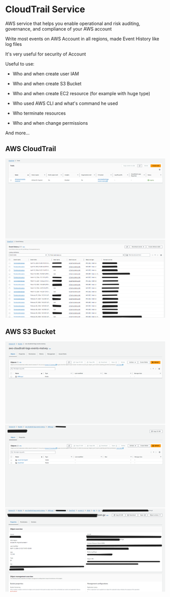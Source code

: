 # CloudTrail Service
AWS service that helps you enable operational and risk auditing, governance, and compliance of your AWS account

Write most events on AWS Account in all regions, made Event History like log files

It's very useful for security of Account

Useful to use:

- Who and when create user IAM

- Who and when create S3 Bucket

- Who and when create EC2 resource (for example with huge type)

- Who used AWS CLI and what's command he used

- Who terminate resources

- Who and when change permissions

And more...

## AWS CloudTrail
<img src="https://github.com/MatveyGuralskiy/AWS/blob/main/CloudTrail/Screens/CloudTrail-1.png?raw=true"/>

<img src="https://github.com/MatveyGuralskiy/AWS/blob/main/CloudTrail/Screens/CloudTrail-2.png?raw=true"/>

## AWS S3 Bucket
<img src="https://github.com/MatveyGuralskiy/AWS/blob/main/CloudTrail/Screens/AWS-S3-1.png?raw=true"/>

<img src="https://github.com/MatveyGuralskiy/AWS/blob/main/CloudTrail/Screens/AWS-S3-2.png?raw=true"/>

<img src="https://github.com/MatveyGuralskiy/AWS/blob/main/CloudTrail/Screens/AWS-S3-3.png?raw=true"/>
